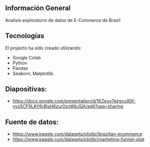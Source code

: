 ## Información General
Analisis exploratorio de datos de E-Commerce de Brazil

## Tecnologías
El projecto ha sido creado utilizando:
- Google Colab
- Python
- Pandas
- Seaborn, Matplotlib

## Diapositivas:
- https://docs.google.com/presentation/d/1KZeuv7ezgcuX0f-vvz5CF9LAY6rBisH6zur0znWbJQA/edit?usp=sharing

## Fuente de datos:
- https://www.kaggle.com/datasets/olistbr/brazilian-ecommerce
- https://www.kaggle.com/datasets/olistbr/marketing-funnel-olist
